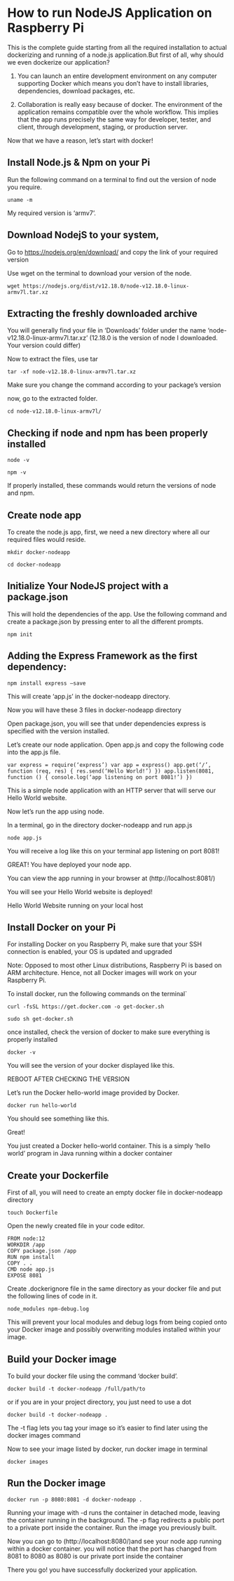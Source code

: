 
# How to run NodeJS Application on Raspberry Pi


This is the complete guide starting from all the required installation to actual dockerizing and running of a node.js application.But first of all, why should we even dockerize our application?

1. You can launch an entire development environment on any computer supporting Docker which means you don’t have to install libraries, dependencies, download packages, etc.

2. Collaboration is really easy because of docker. The environment of the application remains compatible over the whole workflow. This implies that the app runs precisely the same way for developer, tester, and client, through development, staging, or production server.

Now that we have a reason, let’s start with docker!

##  Install Node.js & Npm on your Pi

Run the following command on a terminal to find out the version of node you require.

```
uname -m
```

My required version is ‘armv7’.

## Download NodejS to your system,

Go to https://nodejs.org/en/download/ and copy the link of your required version

Use wget on the terminal to download your version of the node.

```
wget https://nodejs.org/dist/v12.18.0/node-v12.18.0-linux-armv7l.tar.xz
```

## Extracting the freshly downloaded archive

You will generally find your file in ‘Downloads’ folder under the name ‘node-v12.18.0-linux-armv7l.tar.xz’ (12.18.0 is the version of node I downloaded. Your version could differ)

Now to extract the files, use tar

```
tar -xf node-v12.18.0-linux-armv7l.tar.xz
```

Make sure you change the command according to your package’s version

now, go to the extracted folder.

```
cd node-v12.18.0-linux-armv7l/
```

## Checking if node and npm has been properly installed

```
node -v
```

```
npm -v
```

If properly installed, these commands would return the versions of node and npm.

##  Create node app

To create the node.js app, first, we need a new directory where all our required files would reside.

```
mkdir docker-nodeapp
```

```
cd docker-nodeapp
```

## Initialize Your NodeJS project with a package.json 

This will hold the dependencies of the app. Use the following command and create a package.json by pressing enter to all the different prompts.

```
npm init
```

## Adding the Express Framework as the first dependency:


```
npm install express –save
```

This will create ‘app.js’ in the docker-nodeapp directory.

Now you will have these 3 files in docker-nodeapp directory


Open package.json, you will see that under dependencies express is specified with the version installed.


Let’s create our node application. Open app.js and copy the following code into the app.js file.

```
var express = require(‘express’) var app = express() app.get(‘/’, function (req, res) { res.send(‘Hello World!’) }) app.listen(8081, function () { console.log(‘app listening on port 8081!’) })
```

This is a simple node application with an HTTP server that will serve our Hello World website.

Now let’s run the app using node.

In a terminal, go in the directory docker-nodeapp and run app.js

```
node app.js
```

You will receive a log like this on your terminal app listening on port 8081!

GREAT! You have deployed your node app.

You can view the app running in your browser at (http://localhost:8081/)

You will see your Hello World website is deployed!

Hello World Website running on your local host

##  Install Docker on your Pi

For installing Docker on you Raspberry Pi, make sure that your SSH connection is enabled, your OS is updated and upgraded

Note: Opposed to most other Linux distributions, Raspberry Pi is based on ARM architecture. Hence, not all Docker images will work on your Raspberry Pi.

To install docker, run the following commands on the terminal`

```
curl -fsSL https://get.docker.com -o get-docker.sh

```
```
sudo sh get-docker.sh

```

once installed, check the version of docker to make sure everything is properly installed

```
docker -v

```

You will see the version of your docker displayed like this.


REBOOT AFTER CHECKING THE VERSION

Let’s run the Docker hello-world image provided by Docker.

```
docker run hello-world

```
You should see something like this.

Great!

You just created a Docker hello-world container. This is a simply ‘hello world’ program in Java running within a docker container

## Create your Dockerfile

First of all, you will need to create an empty docker file in docker-nodeapp directory

```
touch Dockerfile

```

Open the newly created file in your code editor.

```
FROM node:12
WORKDIR /app
COPY package.json /app
RUN npm install
COPY . .
CMD node app.js
EXPOSE 8081
```

Create .dockerignore file in the same directory as your docker file and put the following lines of code in it.


```
node_modules npm-debug.log
```

This will prevent your local modules and debug logs from being copied onto your Docker image and possibly overwriting modules installed within your image.

##  Build your Docker image

To build your docker file using the command ‘docker build’.

```
docker build -t docker-nodeapp /full/path/to
```

or if you are in your project directory, you just need to use a dot

```
docker build -t docker-nodeapp .
```

The -t flag lets you tag your image so it’s easier to find later using the docker images command



Now to see your image listed by docker, run docker image in terminal

```
docker images
```

## Run the Docker image

```
docker run -p 8080:8081 -d docker-nodeapp .
```

Running your image with -d runs the container in detached mode, leaving the container running in the background. The -p flag redirects a public port to a private port inside the container. Run the image you previously built.

Now you can go to (http://localhost:8080/)and see your node app running within a docker container. you will notice that the port has changed from 8081 to 8080 as 8080 is our private port inside the container


There you go! you have successfully dockerized your application.
